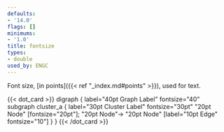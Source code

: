 ```yaml
---
defaults:
- '14.0'
flags: []
minimums:
- '1.0'
title: fontsize
types:
- double
used_by: ENGC
---
```

Font size, [in points]({{< ref "_index.md#points" >}}), used for text.

{{< dot_card >}}
digraph {
    label="40pt Graph Label"
    fontsize="40"
    subgraph cluster_a {
      label="30pt Cluster Label"
      fontsize="30pt"
      "20pt Node" [fontsize="20pt"];
      "20pt Node"-> "20pt Node" [label="10pt Edge" fontsize="10"]
    }
}
{{< /dot_card >}}
